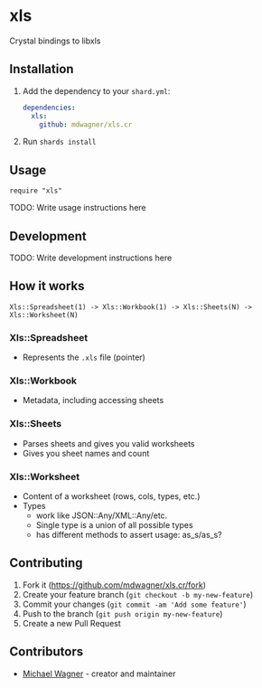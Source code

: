 # xls

Crystal bindings to libxls

## Installation

1. Add the dependency to your `shard.yml`:

   ```yaml
   dependencies:
     xls:
       github: mdwagner/xls.cr
   ```

2. Run `shards install`

## Usage

```crystal
require "xls"
```

TODO: Write usage instructions here

## Development

TODO: Write development instructions here

## How it works

```
Xls::Spreadsheet(1) -> Xls::Workbook(1) -> Xls::Sheets(N) -> Xls::Worksheet(N)
```

### Xls::Spreadsheet

- Represents the `.xls` file (pointer)

### Xls::Workbook

- Metadata, including accessing sheets

### Xls::Sheets

- Parses sheets and gives you valid worksheets
- Gives you sheet names and count

### Xls::Worksheet

- Content of a worksheet (rows, cols, types, etc.)
- Types
  - work like JSON::Any/XML::Any/etc.
  - Single type is a union of all possible types
  - has different methods to assert usage: as_s/as_s?

## Contributing

1. Fork it (<https://github.com/mdwagner/xls.cr/fork>)
2. Create your feature branch (`git checkout -b my-new-feature`)
3. Commit your changes (`git commit -am 'Add some feature'`)
4. Push to the branch (`git push origin my-new-feature`)
5. Create a new Pull Request

## Contributors

- [Michael Wagner](https://github.com/mdwagner) - creator and maintainer
